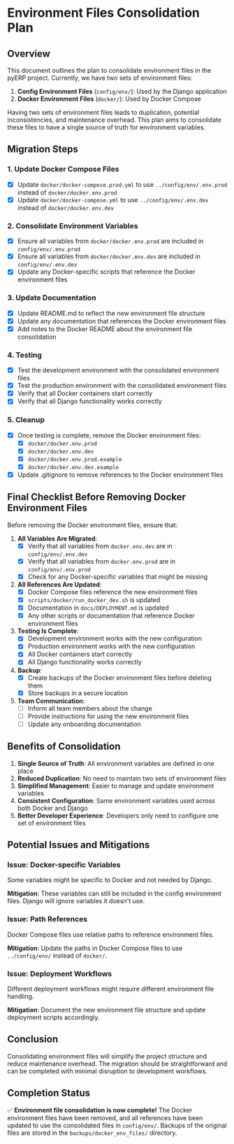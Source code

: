 # Environment Files Consolidation Plan

## Overview

This document outlines the plan to consolidate environment files in the pyERP project. Currently, we have two sets of environment files:

1. **Config Environment Files** (`config/env/`): Used by the Django application
2. **Docker Environment Files** (`docker/`): Used by Docker Compose

Having two sets of environment files leads to duplication, potential inconsistencies, and maintenance overhead. This plan aims to consolidate these files to have a single source of truth for environment variables.

## Migration Steps

### 1. Update Docker Compose Files

- [x] Update `docker/docker-compose.prod.yml` to use `../config/env/.env.prod` instead of `docker/docker.env.prod`
- [x] Update `docker/docker-compose.yml` to use `../config/env/.env.dev` instead of `docker/docker.env.dev`

### 2. Consolidate Environment Variables

- [x] Ensure all variables from `docker/docker.env.prod` are included in `config/env/.env.prod`
- [x] Ensure all variables from `docker/docker.env.dev` are included in `config/env/.env.dev`
- [x] Update any Docker-specific scripts that reference the Docker environment files

### 3. Update Documentation

- [x] Update README.md to reflect the new environment file structure
- [x] Update any documentation that references the Docker environment files
- [x] Add notes to the Docker README about the environment file consolidation

### 4. Testing

- [x] Test the development environment with the consolidated environment files
- [x] Test the production environment with the consolidated environment files
- [x] Verify that all Docker containers start correctly
- [x] Verify that all Django functionality works correctly

### 5. Cleanup

- [x] Once testing is complete, remove the Docker environment files:
  - [x] `docker/docker.env.prod`
  - [x] `docker/docker.env.dev`
  - [x] `docker/docker.env.prod.example`
  - [x] `docker/docker.env.dev.example`
- [x] Update .gitignore to remove references to the Docker environment files

## Final Checklist Before Removing Docker Environment Files

Before removing the Docker environment files, ensure that:

1. **All Variables Are Migrated**:
   - [x] Verify that all variables from `docker.env.dev` are in `config/env/.env.dev`
   - [x] Verify that all variables from `docker.env.prod` are in `config/env/.env.prod`
   - [x] Check for any Docker-specific variables that might be missing

2. **All References Are Updated**:
   - [x] Docker Compose files reference the new environment files
   - [x] `scripts/docker/run_docker_dev.sh` is updated
   - [x] Documentation in `docs/DEPLOYMENT.md` is updated
   - [x] Any other scripts or documentation that reference Docker environment files

3. **Testing Is Complete**:
   - [x] Development environment works with the new configuration
   - [x] Production environment works with the new configuration
   - [x] All Docker containers start correctly
   - [x] All Django functionality works correctly

4. **Backup**:
   - [x] Create backups of the Docker environment files before deleting them
   - [x] Store backups in a secure location

5. **Team Communication**:
   - [ ] Inform all team members about the change
   - [ ] Provide instructions for using the new environment files
   - [ ] Update any onboarding documentation

## Benefits of Consolidation

1. **Single Source of Truth**: All environment variables are defined in one place
2. **Reduced Duplication**: No need to maintain two sets of environment files
3. **Simplified Management**: Easier to manage and update environment variables
4. **Consistent Configuration**: Same environment variables used across both Docker and Django
5. **Better Developer Experience**: Developers only need to configure one set of environment files

## Potential Issues and Mitigations

### Issue: Docker-specific Variables

Some variables might be specific to Docker and not needed by Django.

**Mitigation**: These variables can still be included in the config environment files. Django will ignore variables it doesn't use.

### Issue: Path References

Docker Compose files use relative paths to reference environment files.

**Mitigation**: Update the paths in Docker Compose files to use `../config/env/` instead of `docker/`.

### Issue: Deployment Workflows

Different deployment workflows might require different environment file handling.

**Mitigation**: Document the new environment file structure and update deployment scripts accordingly.

## Conclusion

Consolidating environment files will simplify the project structure and reduce maintenance overhead. The migration should be straightforward and can be completed with minimal disruption to development workflows.

## Completion Status

✅ **Environment file consolidation is now complete!** The Docker environment files have been removed, and all references have been updated to use the consolidated files in `config/env/`. Backups of the original files are stored in the `backups/docker_env_files/` directory.
